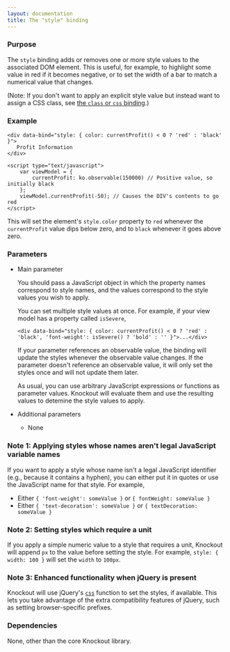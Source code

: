 ```yaml
---
layout: documentation
title: The "style" binding
---
```


### Purpose
The `style` binding adds or removes one or more style values to the associated DOM element. This is useful, for example, to highlight some value in red if it becomes negative, or to set the width of a bar to match a numerical value that changes.

(Note: If you don't want to apply an explicit style value but instead want to assign a CSS class, see [the `class` or `css` binding](css-binding.html).)

### Example
    <div data-bind="style: { color: currentProfit() < 0 ? 'red' : 'black' }">
       Profit Information
    </div>
    
    <script type="text/javascript">
        var viewModel = {
            currentProfit: ko.observable(150000) // Positive value, so initially black
        };
        viewModel.currentProfit(-50); // Causes the DIV's contents to go red
    </script>

This will set the element's `style.color` property to `red` whenever the `currentProfit` value dips below zero, and to `black` whenever it goes above zero.

### Parameters

  * Main parameter
   
    You should pass a JavaScript object in which the property names correspond to style names, and the values correspond to the style values you wish to apply.
 
    You can set multiple style values at once. For example, if your view model has a property called `isSevere`,
   
    `<div data-bind="style: { color: currentProfit() < 0 ? 'red' : 'black', 'font-weight': isSevere() ? 'bold' : '' }">...</div>`
   
    If your parameter references an observable value, the binding will update the styles whenever the observable value changes. If the parameter doesn't reference an observable value, it will only set the styles once and will not update them later.
   
    As usual, you can use arbitrary JavaScript expressions or functions as parameter values. Knockout will evaluate them and use the resulting values to detemine the style values to apply.
   
  * Additional parameters 

      * None

### Note 1: Applying styles whose names aren't legal JavaScript variable names

If you want to apply a style whose name isn't a legal JavaScript identifier (e.g., because it contains a hyphen), you can either put it in quotes or use the JavaScript name for that style. For example,

* Either `{ 'font-weight': someValue }` or `{ fontWeight: someValue }`
* Either `{ 'text-decoration': someValue }` or `{ textDecoration: someValue }`

### Note 2: Setting styles which require a unit

If you apply a simple numeric value to a style that requires a unit, Knockout will append `px` to the value before setting the style. For example, `style: { width: 100 }` will set the `width` to `100px`.

### Note 3: Enhanced functionality when jQuery is present

Knockout will use jQuery's [`css`](http://api.jquery.com/css/) function to set the styles, if available. This lets you take advantage of the extra compatibility features of jQuery, such as setting browser-specific prefixes.

### Dependencies

None, other than the core Knockout library.